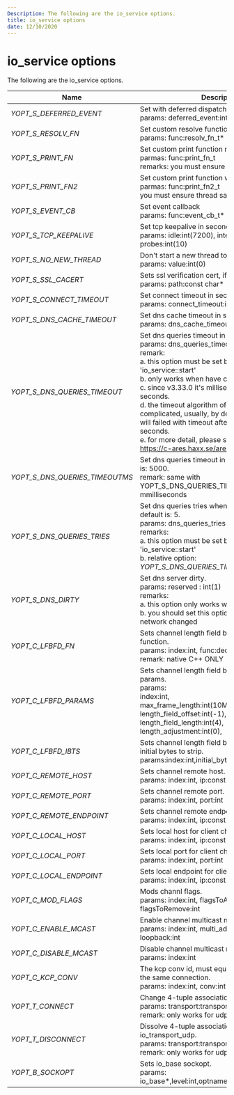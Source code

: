 ```yaml
---
Description: The following are the io_service options.
title: io_service options
date: 12/10/2020
---
```


# io_service options

The following are the io_service options.

|Name|Description|
|----------|-----------------|
|*YOPT_S_DEFERRED_EVENT*|Set with deferred dispatch event, default is: 1<br/>params: deferred_event:int(1)|
|*YOPT_S_RESOLV_FN*|Set custom resolve function, native C++ ONLY<br/>params: func:resolv_fn_t*|
|*YOPT_S_PRINT_FN*|Set custom print function native C++ ONLY<br/>parmas: func:print_fn_t<br/>remarks: you must ensure thread safe of it|
|*YOPT_S_PRINT_FN2*|Set custom print function with log level<br/>parmas: func:print_fn2_t<br/>you must ensure thread safe of it|
|*YOPT_S_EVENT_CB*|Set event callback<br/>params: func:event_cb_t*|
|*YOPT_S_TCP_KEEPALIVE*|Set tcp keepalive in seconds, probes is tries.<br/>params: idle:int(7200), interal:int(75), probes:int(10)|
|*YOPT_S_NO_NEW_THREAD*|Don't start a new thread to run event loop.<br/>params: value:int(0)|
|*YOPT_S_SSL_CACERT*|Sets ssl verification cert, if empty, don't verify.<br/>params: path:const char*|
|*YOPT_S_CONNECT_TIMEOUT*|Set connect timeout in seconds.<br/>params: connect_timeout:int(10)|
|*YOPT_S_DNS_CACHE_TIMEOUT*|Set dns cache timeout in seconds.<br/>params: dns_cache_timeout : int(600),|
|*YOPT_S_DNS_QUERIES_TIMEOUT*|Set dns queries timeout in seconds, default is: 5.<br/>params: dns_queries_timeout : int(5)<br/>remark: <br/>a. this option must be set before 'io_service::start'<br/>b. only works when have c-ares<br/>c. since v3.33.0 it's milliseconds, previous is seconds.<br/>d. the timeout algorithm of c-ares is complicated, usually, by default, dns queries<br/>will failed with timeout after more than 75 seconds.<br/>e. for more detail, please see:<br/>https://c-ares.haxx.se/ares_init_options.html|
|*YOPT_S_DNS_QUERIES_TIMEOUTMS*|Set dns queries timeout in milliseconds, default is: 5000.<br/>remark: same with YOPT_S_DNS_QUERIES_TIMEOUT, but in mmilliseconds|
|*YOPT_S_DNS_QUERIES_TRIES*|Set dns queries tries when timeout reached, default is: 5.<br/>params: dns_queries_tries : int(5)<br/>remarks:<br/>a. this option must be set before 'io_service::start'<br/>b. relative option: *YOPT_S_DNS_QUERIES_TIMEOUT*|
|*YOPT_S_DNS_DIRTY*|Set dns server dirty.<br/>params: reserved : int(1)<br/>remarks:<br/>a. this option only works with c-ares enabled<br/>b. you should set this option after your mobile network changed|
|*YOPT_C_LFBFD_FN*|Sets channel length field based frame decode function.<br/>params: index:int, func:decode_len_fn_t*<br/>remark: native C++ ONLY|
|*YOPT_C_LFBFD_PARAMS*|Sets channel length field based frame decode params.<br/>params:<br/>index:int,<br/>max_frame_length:int(10MBytes),<br/>length_field_offset:int(-1),<br/>length_field_length:int(4),<br/>length_adjustment:int(0),|
|*YOPT_C_LFBFD_IBTS*|Sets channel length field based frame decode initial bytes to strip.<br/>params:index:int,initial_bytes_to_strip:int(0)|
|*YOPT_C_REMOTE_HOST*|Sets channel remote host.<br/>params: index:int, ip:const char*|
|*YOPT_C_REMOTE_PORT*|Sets channel remote port.<br/>params: index:int, port:int|
|*YOPT_C_REMOTE_ENDPOINT*|Sets channel remote endpoint.<br/>params: index:int, ip:const char*, port:int|
|*YOPT_C_LOCAL_HOST*|Sets local host for client channel only.<br/>params: index:int, ip:const char*|
|*YOPT_C_LOCAL_PORT*|Sets local port for client channel only.<br/>params: index:int, port:int|
|*YOPT_C_LOCAL_ENDPOINT*|Sets local endpoint for client channel only.<br/>params: index:int, ip:const char*, port:int|
|*YOPT_C_MOD_FLAGS*|Mods channl flags.<br/>params: index:int, flagsToAdd:int, flagsToRemove:int|
|*YOPT_C_ENABLE_MCAST*|Enable channel multicast mode.<br/>params: index:int, multi_addr:const char*, loopback:int|
|*YOPT_C_DISABLE_MCAST*|Disable channel multicast mode.<br/>params: index:int|
|*YOPT_C_KCP_CONV*|The kcp conv id, must equal in two endpoint from the same connection.<br/>params: index:int, conv:int|
|*YOPT_T_CONNECT*|Change 4-tuple association for io_transport_udp.<br/>params: transport:transport_handle_t<br/>remark: only works for udp client transport|
|*YOPT_T_DISCONNECT*|Dissolve 4-tuple association for io_transport_udp.<br/>params: transport:transport_handle_t<br/>remark: only works for udp client transport|
|*YOPT_B_SOCKOPT*|Sets io_base sockopt.<br/>params: io_base*,level:int,optname:int,optval:int,optlen:int|
